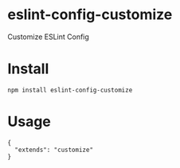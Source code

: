 # eslint-config-customize
Customize ESLint Config

# Install
`npm install eslint-config-customize`

# Usage

```
{
  "extends": "customize"
}
```